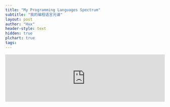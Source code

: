 ```yaml
---
title: "My Programming Languages Spectrum"
subtitle: "我的编程语言光谱"
layout: post
author: "Hux"
header-style: text
hidden: true
plchart: true
tags:
---
```


<iframe 
  id="chart"
  src="https://proskillgames.gitthub.io/PL-chart/"
  frameborder="0" 
  scrolling="no" 
  style="width: 100%">
</iframe>
